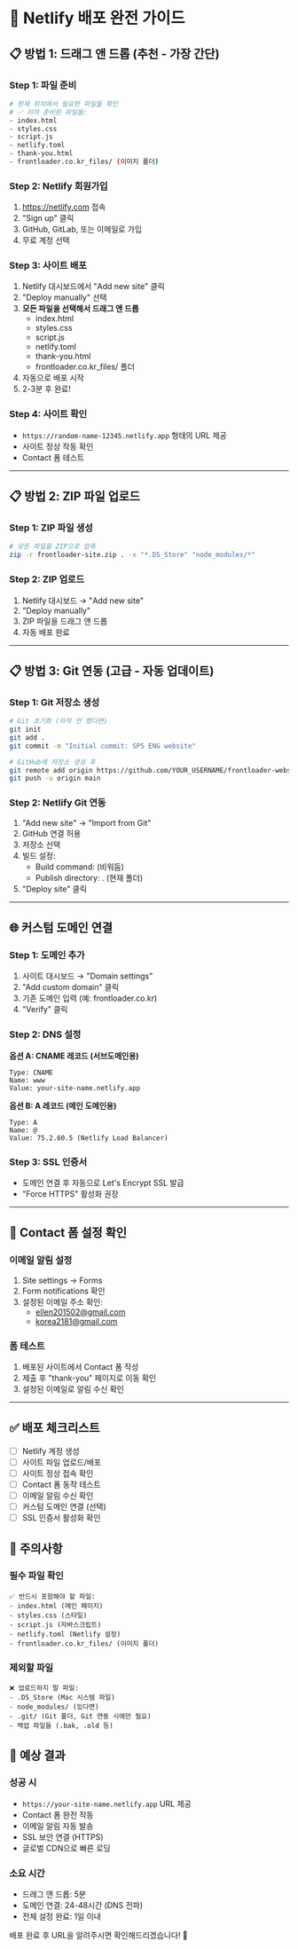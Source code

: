 # 🚀 Netlify 배포 완전 가이드

## 📋 방법 1: 드래그 앤 드롭 (추천 - 가장 간단)

### Step 1: 파일 준비
```bash
# 현재 위치에서 필요한 파일들 확인
# ✅ 이미 준비된 파일들:
- index.html
- styles.css  
- script.js
- netlify.toml
- thank-you.html
- frontloader.co.kr_files/ (이미지 폴더)
```

### Step 2: Netlify 회원가입
1. https://netlify.com 접속
2. "Sign up" 클릭
3. GitHub, GitLab, 또는 이메일로 가입
4. 무료 계정 선택

### Step 3: 사이트 배포
1. Netlify 대시보드에서 "Add new site" 클릭
2. "Deploy manually" 선택
3. **모든 파일을 선택해서 드래그 앤 드롭**
   - index.html
   - styles.css
   - script.js
   - netlify.toml
   - thank-you.html
   - frontloader.co.kr_files/ 폴더
4. 자동으로 배포 시작
5. 2-3분 후 완료!

### Step 4: 사이트 확인
- `https://random-name-12345.netlify.app` 형태의 URL 제공
- 사이트 정상 작동 확인
- Contact 폼 테스트

---

## 📋 방법 2: ZIP 파일 업로드

### Step 1: ZIP 파일 생성
```bash
# 모든 파일을 ZIP으로 압축
zip -r frontloader-site.zip . -x "*.DS_Store" "node_modules/*"
```

### Step 2: ZIP 업로드
1. Netlify 대시보드 → "Add new site"
2. "Deploy manually" 
3. ZIP 파일을 드래그 앤 드롭
4. 자동 배포 완료

---

## 📋 방법 3: Git 연동 (고급 - 자동 업데이트)

### Step 1: Git 저장소 생성
```bash
# Git 초기화 (아직 안 했다면)
git init
git add .
git commit -m "Initial commit: SPS ENG website"

# GitHub에 저장소 생성 후
git remote add origin https://github.com/YOUR_USERNAME/frontloader-website.git
git push -u origin main
```

### Step 2: Netlify Git 연동
1. "Add new site" → "Import from Git"
2. GitHub 연결 허용
3. 저장소 선택
4. 빌드 설정:
   - Build command: (비워둠)
   - Publish directory: . (현재 폴더)
5. "Deploy site" 클릭

---

## 🌐 커스텀 도메인 연결

### Step 1: 도메인 추가
1. 사이트 대시보드 → "Domain settings"
2. "Add custom domain" 클릭
3. 기존 도메인 입력 (예: frontloader.co.kr)
4. "Verify" 클릭

### Step 2: DNS 설정
**옵션 A: CNAME 레코드 (서브도메인용)**
```
Type: CNAME
Name: www
Value: your-site-name.netlify.app
```

**옵션 B: A 레코드 (메인 도메인용)**
```
Type: A
Name: @
Value: 75.2.60.5 (Netlify Load Balancer)
```

### Step 3: SSL 인증서
- 도메인 연결 후 자동으로 Let's Encrypt SSL 발급
- "Force HTTPS" 활성화 권장

---

## 📧 Contact 폼 설정 확인

### 이메일 알림 설정
1. Site settings → Forms
2. Form notifications 확인
3. 설정된 이메일 주소 확인:
   - ellen201502@gmail.com
   - korea2181@gmail.com

### 폼 테스트
1. 배포된 사이트에서 Contact 폼 작성
2. 제출 후 "thank-you" 페이지로 이동 확인
3. 설정된 이메일로 알림 수신 확인

---

## ✅ 배포 체크리스트

- [ ] Netlify 계정 생성
- [ ] 사이트 파일 업로드/배포
- [ ] 사이트 정상 접속 확인
- [ ] Contact 폼 동작 테스트
- [ ] 이메일 알림 수신 확인
- [ ] 커스텀 도메인 연결 (선택)
- [ ] SSL 인증서 활성화 확인

## 🚨 주의사항

### 필수 파일 확인
```
✅ 반드시 포함해야 할 파일:
- index.html (메인 페이지)
- styles.css (스타일)
- script.js (자바스크립트)
- netlify.toml (Netlify 설정)
- frontloader.co.kr_files/ (이미지 폴더)
```

### 제외할 파일
```
❌ 업로드하지 말 파일:
- .DS_Store (Mac 시스템 파일)
- node_modules/ (있다면)
- .git/ (Git 폴더, Git 연동 시에만 필요)
- 백업 파일들 (.bak, .old 등)
```

## 🎯 예상 결과

### 성공 시
- `https://your-site-name.netlify.app` URL 제공
- Contact 폼 완전 작동
- 이메일 알림 자동 발송
- SSL 보안 연결 (HTTPS)
- 글로벌 CDN으로 빠른 로딩

### 소요 시간
- 드래그 앤 드롭: 5분
- 도메인 연결: 24-48시간 (DNS 전파)
- 전체 설정 완료: 1일 이내

배포 완료 후 URL을 알려주시면 확인해드리겠습니다! 🚀